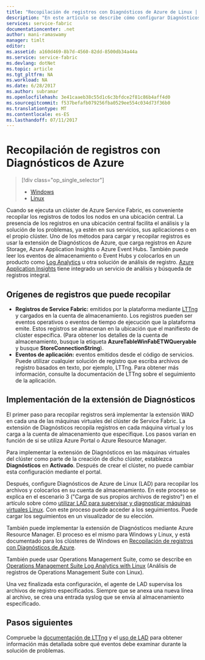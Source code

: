```yaml
---
title: "Recopilación de registros con Diagnósticos de Azure de Linux | Microsoft Docs"
description: "En este artículo se describe cómo configurar Diagnósticos de Azure para recopilar registros de un clúster de Service Fabric de Linux que se ejecute en Azure."
services: service-fabric
documentationcenter: .net
author: mani-ramaswamy
manager: timlt
editor: 
ms.assetid: a160d469-8b7d-4560-82dd-8500db34a44a
ms.service: service-fabric
ms.devlang: dotNet
ms.topic: article
ms.tgt_pltfrm: NA
ms.workload: NA
ms.date: 6/28/2017
ms.author: subramar
ms.openlocfilehash: 3e41caaeb38c55d1c6c3bfdce2f81c86b4aff4d0
ms.sourcegitcommit: f537befafb079256fba0529ee554c034d73f36b0
ms.translationtype: MT
ms.contentlocale: es-ES
ms.lasthandoff: 07/11/2017
---
```

# <a name="collect-logs-by-using-azure-diagnostics"></a>Recopilación de registros con Diagnósticos de Azure
> [!div class="op_single_selector"]
> * [Windows](service-fabric-diagnostics-how-to-setup-wad.md)
> * [Linux](service-fabric-diagnostics-how-to-setup-lad.md)
> 
> 

Cuando se ejecuta un clúster de Azure Service Fabric, es conveniente recopilar los registros de todos los nodos en una ubicación central. La presencia de los registros en una ubicación central facilita el análisis y la solución de los problemas, ya estén en sus servicios, sus aplicaciones o en el propio clúster. Uno de los métodos para cargar y recopilar registros es usar la extensión de Diagnósticos de Azure, que carga registros en Azure Storage, Azure Application Insights o Azure Event Hubs. También puede leer los eventos de almacenamiento o Event Hubs y colocarlos en un producto como [Log Analytics](../log-analytics/log-analytics-service-fabric.md) u otra solución de análisis de registro. [Azure Application Insights](https://azure.microsoft.com/services/application-insights/) tiene integrado un servicio de análisis y búsqueda de registros integral.

## <a name="log-sources-that-you-might-want-to-collect"></a>Orígenes de registros que puede recopilar
* **Registros de Service Fabric:** emitidos por la plataforma mediante [LTTng](http://lttng.org) y cargados en la cuenta de almacenamiento. Los registros pueden ser eventos operativos o eventos de tiempo de ejecución que la plataforma emite. Estos registros se almacenan en la ubicación que el manifiesto de clúster especifica. (Para obtener los detalles de la cuenta de almacenamiento, busque la etiqueta **AzureTableWinFabETWQueryable** y busque **StoreConnectionString**).
* **Eventos de aplicación:** eventos emitidos desde el código de servicios. Puede utilizar cualquier solución de registro que escriba archivos de registro basados en texto, por ejemplo, LTTng. Para obtener más información, consulte la documentación de LTTng sobre el seguimiento de la aplicación.  

## <a name="deploy-the-diagnostics-extension"></a>Implementación de la extensión de Diagnósticos
El primer paso para recopilar registros será implementar la extensión WAD en cada una de las máquinas virtuales del clúster de Service Fabric. La extensión de Diagnósticos recopila registros en cada máquina virtual y los carga a la cuenta de almacenamiento que especifique. Los pasos varían en función de si se utiliza Azure Portal o Azure Resource Manager.

Para implementar la extensión de Diagnósticos en las máquinas virtuales del clúster como parte de la creación de dicho clúster, establezca **Diagnósticos** en **Activado**. Después de crear el clúster, no puede cambiar esta configuración mediante el portal.

Después, configure Diagnósticos de Azure de Linux (LAD) para recopilar los archivos y colocarlos en su cuenta de almacenamiento. En este proceso se explica en el escenario 3 ("Carga de sus propios archivos de registro") en el artículo sobre cómo [utilizar LAD para supervisar y diagnosticar máquinas virtuales Linux](../virtual-machines/linux/classic/diagnostic-extension.md?toc=%2fazure%2fvirtual-machines%2flinux%2fclassic%2ftoc.json). Con este proceso puede acceder a los seguimientos. Puede cargar los seguimientos en un visualizador de su elección.

También puede implementar la extensión de Diagnósticos mediante Azure Resource Manager. El proceso es el mismo para Windows y Linux, y está documentado para los clústeres de Windows en [Recopilación de registros con Diagnósticos de Azure](service-fabric-diagnostics-how-to-setup-wad.md).

También puede usar Operations Management Suite, como se describe en [Operations Management Suite Log Analytics with Linux](https://blogs.technet.microsoft.com/hybridcloud/2016/01/28/operations-management-suite-log-analytics-with-linux/) (Análisis de registros de Operations Management Suite con Linux).

Una vez finalizada esta configuración, el agente de LAD supervisa los archivos de registro especificados. Siempre que se anexa una nueva línea al archivo, se crea una entrada syslog que se envía al almacenamiento especificado.

## <a name="next-steps"></a>Pasos siguientes
Compruebe la [documentación de LTTng](http://lttng.org/docs) y el [uso de LAD](../virtual-machines/linux/classic/diagnostic-extension.md?toc=%2fazure%2fvirtual-machines%2flinux%2fclassic%2ftoc.json) para obtener información más detallada sobre qué eventos debe examinar durante la solución de problemas.

